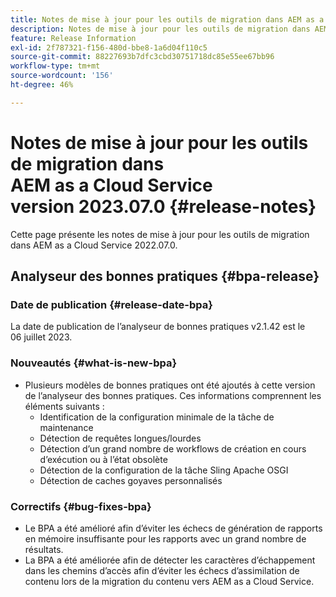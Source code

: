 ```yaml
---
title: Notes de mise à jour pour les outils de migration dans AEM as a Cloud Service version 2023.07.0
description: Notes de mise à jour pour les outils de migration dans AEM as a Cloud Service version 2022.07.0
feature: Release Information
exl-id: 2f787321-f156-480d-bbe8-1a6d04f110c5
source-git-commit: 88227693b7dfc3cbd30751718dc85e55ee67bb96
workflow-type: tm+mt
source-wordcount: '156'
ht-degree: 46%

---
```


# Notes de mise à jour pour les outils de migration dans AEM as a Cloud Service version 2023.07.0 {#release-notes}

Cette page présente les notes de mise à jour pour les outils de migration dans AEM as a Cloud Service 2022.07.0.

## Analyseur des bonnes pratiques {#bpa-release}

### Date de publication {#release-date-bpa}

La date de publication de l’analyseur de bonnes pratiques v2.1.42 est le 06 juillet 2023.

### Nouveautés {#what-is-new-bpa}

* Plusieurs modèles de bonnes pratiques ont été ajoutés à cette version de l’analyseur des bonnes pratiques. Ces informations comprennent les éléments suivants :
   * Identification de la configuration minimale de la tâche de maintenance
   * Détection de requêtes longues/lourdes
   * Détection d’un grand nombre de workflows de création en cours d’exécution ou à l’état obsolète
   * Détection de la configuration de la tâche Sling Apache OSGI
   * Détection de caches goyaves personnalisés

### Correctifs {#bug-fixes-bpa}

* Le BPA a été amélioré afin d’éviter les échecs de génération de rapports en mémoire insuffisante pour les rapports avec un grand nombre de résultats.
* La BPA a été améliorée afin de détecter les caractères d’échappement dans les chemins d’accès afin d’éviter les échecs d’assimilation de contenu lors de la migration du contenu vers AEM as a Cloud Service.


